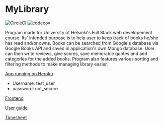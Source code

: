 # MyLibrary

[![CircleCl](https://circleci.com/gh/chipfrog/MyLibrary.svg?style=svg)](https://circleci.com/gh/chipfrog/MyLibrary)
[![codecov](https://codecov.io/gh/chipfrog/MyLibrary/branch/main/graph/badge.svg)](https://codecov.io/gh/chipfrog/MyLibrary)

Program made for University of Helsinki's Full Stack web developement course.
Its' intended purpose is to help user to keep track of books he/she has read and/or owns.
Books can be searched from Google's database via Google Books API and saved in application's own Mongo database. 
User can then write reviews, give scores, save memorable quotes and add categories for the added books.
Program also features various sorting and filtering methods to make managing library easier.

[App running on Heroku](https://lost-chapters.herokuapp.com/)
* Username: test_user
* password: not_secure

[Frontend](https://github.com/chipfrog/MyLibrary-frontend)

[User guide](https://github.com/chipfrog/MyLibrary/blob/main/Documentation/User%20guide.md)

[Timesheet](https://github.com/chipfrog/MyLibrary/blob/main/Documentation/timesheet.md)
